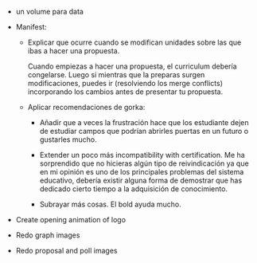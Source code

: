 - un volume para data

- Manifest:
    - Explicar que ocurre cuando se modifican unidades sobre las que ibas a hacer una propuesta.

        Cuando empiezas a hacer una propuesta, el curriculum debería congelarse. Luego si mientras que la preparas surgen modificaciones, puedes ir (resolviendo los merge conflicts) incorporando los cambios antes de presentar tu propuesta.

    - Aplicar recomendaciones de gorka:

        - Añadir que a veces la frustración hace que los estudiante dejen de estudiar campos que podrían abrirles puertas en un futuro o gustarles mucho.

        - Extender un poco más incompatibility with certification. Me ha sorprendido que no hicieras algún tipo de reivindicación ya que en mi opinión es uno de los principales problemas del sistema educativo, debería existir alguna forma de demostrar que has dedicado cierto tiempo a la adquisición de conocimiento. 

        - Subrayar más cosas. El bold ayuda mucho.

- Create opening animation of logo
- Redo graph images
- Redo proposal and poll images
